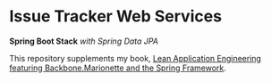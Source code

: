 # Issue Tracker Web Services

**Spring Boot Stack** *with Spring Data JPA*

This repository supplements my book, [Lean Application Engineering featuring Backbone.Marionette and the Spring Framework](https://leanpub.com/leanstacks-marionette-spring).
